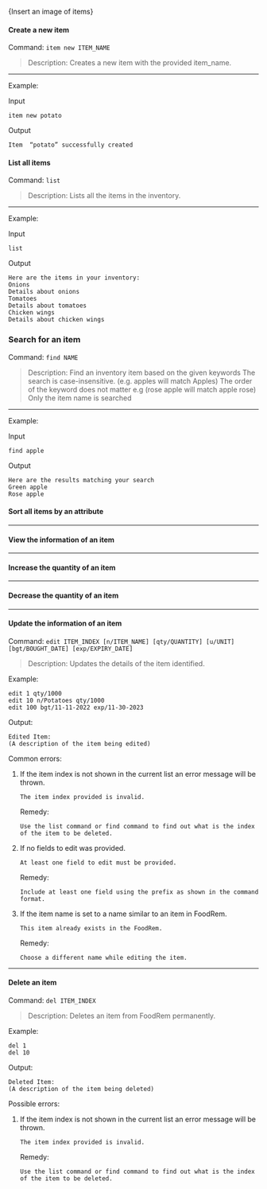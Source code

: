 <!-- markdownlint-disable-file first-line-h1 -->
{Insert an image of items}

#### Create a new item

<!--- TODO: emember to warn users if expiry date < bought date-->

Command: `item new ITEM_NAME`

> Description: Creates a new item with the provided item_name.

---

Example:

Input

```text
item new potato
```

Output

```text
Item  “potato” successfully created
```

#### List all items

Command: `list`

> Description: Lists all the items in the inventory.

---

Example:

Input

```text
list
```

Output

```text
Here are the items in your inventory:
Onions
Details about onions
Tomatoes
Details about tomatoes
Chicken wings
Details about chicken wings
```

### Search for an item

<!--- Remember to implement find by tags-->

Command: `find NAME`

> Description: Find an inventory item based on the given keywords
> The search is case-insensitive. (e.g. apples will match Apples)
> The order of the keyword does not matter e.g (rose apple will match apple rose)
> Only the item name is searched

---

Example:

Input

```text
find apple
```

Output

```text
Here are the results matching your search
Green apple
Rose apple
```

#### Sort all items by an attribute

---

#### View the information of an item

---

#### Increase the quantity of an item

---

#### Decrease the quantity of an item

---

#### Update the information of an item
Command: `edit ITEM_INDEX [n/ITEM_NAME] [qty/QUANTITY] [u/UNIT] [bgt/BOUGHT_DATE] [exp/EXPIRY_DATE]`

> Description: Updates the details of the item identified.

Example:

```text
edit 1 qty/1000
edit 10 n/Potatoes qty/1000
edit 100 bgt/11-11-2022 exp/11-30-2023
```

Output:
```text
Edited Item:
(A description of the item being edited)
```

Common errors:
1) If the item index is not shown in the current list an error message will be thrown.
    ```
    The item index provided is invalid.
    ```

   Remedy:
    ```
    Use the list command or find command to find out what is the index of the item to be deleted.
    ```

2) If no fields to edit was provided.
   ```text
   At least one field to edit must be provided.
   ```

   Remedy:
   ```
   Include at least one field using the prefix as shown in the command format.
   ```

3) If the item name is set to a name similar to an item in FoodRem.
   ```text
   This item already exists in the FoodRem.
   ```

   Remedy:
   ```
   Choose a different name while editing the item.
   ```
---

#### Delete an item

Command: `del ITEM_INDEX`

> Description: Deletes an item from FoodRem permanently.

Example:
```text
del 1
del 10
```

Output:
```text
Deleted Item:
(A description of the item being deleted)
```

Possible errors:
1) If the item index is not shown in the current list an error message will be thrown.
    ```
    The item index provided is invalid.
    ```

    Remedy:
    ```
    Use the list command or find command to find out what is the index of the item to be deleted.
    ```
